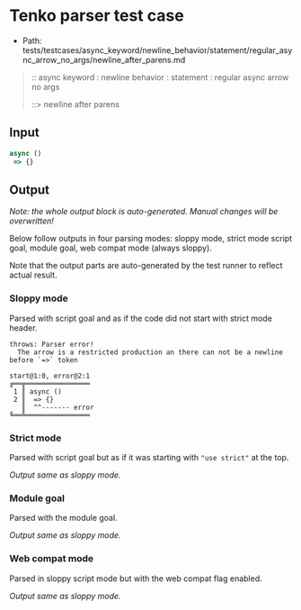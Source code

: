 # Tenko parser test case

- Path: tests/testcases/async_keyword/newline_behavior/statement/regular_async_arrow_no_args/newline_after_parens.md

> :: async keyword : newline behavior : statement : regular async arrow no args
>
> ::> newline after parens

## Input

`````js
async () 
 => {}
`````

## Output

_Note: the whole output block is auto-generated. Manual changes will be overwritten!_

Below follow outputs in four parsing modes: sloppy mode, strict mode script goal, module goal, web compat mode (always sloppy).

Note that the output parts are auto-generated by the test runner to reflect actual result.

### Sloppy mode

Parsed with script goal and as if the code did not start with strict mode header.

`````
throws: Parser error!
  The arrow is a restricted production an there can not be a newline before `=>` token

start@1:0, error@2:1
╔══╦════════════════
 1 ║ async ()
 2 ║  => {}
   ║  ^^------- error
╚══╩════════════════

`````

### Strict mode

Parsed with script goal but as if it was starting with `"use strict"` at the top.

_Output same as sloppy mode._

### Module goal

Parsed with the module goal.

_Output same as sloppy mode._

### Web compat mode

Parsed in sloppy script mode but with the web compat flag enabled.

_Output same as sloppy mode._
